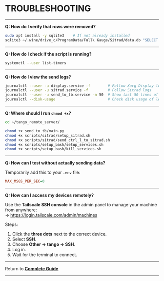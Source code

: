 
# TROUBLESHOOTING

---

**Q: How do I verify that rows were removed?**

```bash
sudo apt install -y sqlite3    # If not already installed
sqlite3 ~/.wine/drive_c/ProgramData/Full\ Gauge/Sitrad/data.db "SELECT COUNT(*) FROM tc900log;"
```

---

**Q: How do I check if the script is running?**

```bash
systemctl --user list-timers
```

---

**Q: How do I view the send logs?**

```bash
journalctl --user -u display.service -f        # Follow Xorg Display logs
journalctl --user -u sitrad.service -f         # Follow Sitrad logs
journalctl --user -u send_to_tb.service -n 50  # Show last 50 lines of telemetry sender
journalctl --disk-usage                        # Check disk usage of logs
```

---

**Q: Where should I run `chmod +x`?**

```bash
cd ~/tango_remote_server/

chmod +x send_to_tb/main.py
chmod +x scripts/sitrad/setup_sitrad.sh
chmod +x scripts/sitrad/send_ctrl_l_to_sitrad.sh
chmod +x scripts/setup_bash/setup_services.sh
chmod +x scripts/setup_bash/kill_services.sh
```

---

**Q: How can I test without actually sending data?**

Temporarily add this to your `.env` file:

```ini
MAX_MSGS_PER_SEC=0
```

---

**Q: How can I access my devices remotely?**

Use the **Tailscale SSH console** in the admin panel to manage your machine from anywhere:  
-> https://login.tailscale.com/admin/machines

Steps:

1. Click the **three dots** next to the correct device.
2. Select **SSH**.
3. Choose **Other → tango → SSH**.
4. Log in.
5. Wait for the terminal to connect.

---

Return to **[Complete Guide](/docs/base_guide.md)**.

---

